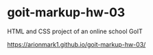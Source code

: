 # goit-markup-hw-03

HTML and CSS project of an online school GoIT

https://arionmark1.github.io/goit-markup-hw-03/
